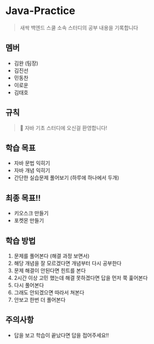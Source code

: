# Java-Practice
> 새싹 백엔드 스쿨 소속 스터디의 공부 내용을 기록합니다

## 멤버
- 김완 (팀장)
- 김진선
- 민동찬
- 이로운
- 김태호

## 규칙
> 🌱 자바 기초 스터디에 오신걸 환영합니다!

## 학습 목표

- 자바 문법 익히기
- 자바 개념 익히기
- 간단한 실습문제 풀어보기 (하루에 하나에서 두개)

## 최종 목표!!

- 키오스크 만들기
- 포켓몬 만들기

## 학습 방법

1. 문제를 풀어본다 (해결 과정 보면서)
2. 해당 개념을 잘 모르겠다면 개념부터 다시 공부한다
3. 문제 해결이 안된다면 힌트를 본다
4. 2시간 이상 고민 했는데 해결 못하겠다면 답을 먼저 쭉 훑어본다
5. 다시 풀어본다
6. 그래도 안되겠으면 따라서 쳐본다
7. 안보고 한번 더 풀어본다

## 주의사항

- 답을 보고 학습이 끝났다면 답을 접어주세요!!

